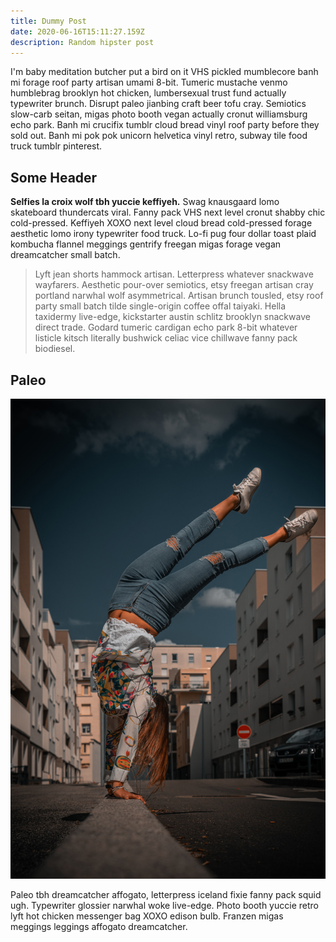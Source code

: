 ```yaml
---
title: Dummy Post
date: 2020-06-16T15:11:27.159Z
description: Random hipster post
---
```

I'm baby meditation butcher put a bird on it VHS pickled mumblecore banh mi forage roof party artisan umami 8-bit. Tumeric mustache venmo humblebrag brooklyn hot chicken, lumbersexual trust fund actually typewriter brunch. Disrupt paleo jianbing craft beer tofu cray. Semiotics slow-carb seitan, migas photo booth vegan actually cronut williamsburg echo park. Banh mi crucifix tumblr cloud bread vinyl roof party before they sold out. Banh mi pok pok unicorn helvetica vinyl retro, subway tile food truck tumblr pinterest.

## Some Header

**Selfies la croix wolf tbh yuccie keffiyeh.** Swag knausgaard lomo skateboard thundercats viral. Fanny pack VHS next level cronut shabby chic cold-pressed. Keffiyeh XOXO next level cloud bread cold-pressed forage aesthetic lomo irony typewriter food truck. Lo-fi pug four dollar toast plaid kombucha flannel meggings gentrify freegan migas forage vegan dreamcatcher small batch.

> Lyft jean shorts hammock artisan. Letterpress whatever snackwave wayfarers. Aesthetic pour-over semiotics, etsy freegan artisan cray portland narwhal wolf asymmetrical. Artisan brunch tousled, etsy roof party small batch tilde single-origin coffee offal taiyaki. Hella taxidermy live-edge, kickstarter austin schlitz brooklyn snackwave direct trade. Godard tumeric cardigan echo park 8-bit whatever listicle kitsch literally bushwick celiac vice chillwave fanny pack biodiesel.

## Paleo

![Person doing a handstand](jusdevoyage-8k7i6tickk0-unsplash.jpg "Person doing a handstand")

Paleo tbh dreamcatcher affogato, letterpress iceland fixie fanny pack squid ugh. Typewriter glossier narwhal woke live-edge. Photo booth yuccie retro lyft hot chicken messenger bag XOXO edison bulb. Franzen migas meggings leggings affogato dreamcatcher.